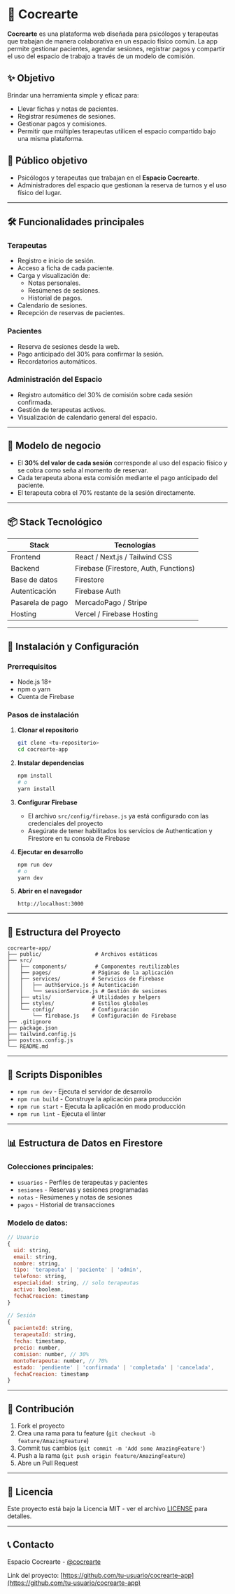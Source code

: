 # 🧠 Cocrearte

**Cocrearte** es una plataforma web diseñada para psicólogos y terapeutas que trabajan de manera colaborativa en un espacio físico común. La app permite gestionar pacientes, agendar sesiones, registrar pagos y compartir el uso del espacio de trabajo a través de un modelo de comisión.

## ✨ Objetivo

Brindar una herramienta simple y eficaz para:

- Llevar fichas y notas de pacientes.
- Registrar resúmenes de sesiones.
- Gestionar pagos y comisiones.
- Permitir que múltiples terapeutas utilicen el espacio compartido bajo una misma plataforma.

## 🎯 Público objetivo

- Psicólogos y terapeutas que trabajan en el **Espacio Cocrearte**.
- Administradores del espacio que gestionan la reserva de turnos y el uso físico del lugar.

---

## 🛠️ Funcionalidades principales

### Terapeutas
- Registro e inicio de sesión.
- Acceso a ficha de cada paciente.
- Carga y visualización de:
  - Notas personales.
  - Resúmenes de sesiones.
  - Historial de pagos.
- Calendario de sesiones.
- Recepción de reservas de pacientes.

### Pacientes
- Reserva de sesiones desde la web.
- Pago anticipado del 30% para confirmar la sesión.
- Recordatorios automáticos.

### Administración del Espacio
- Registro automático del 30% de comisión sobre cada sesión confirmada.
- Gestión de terapeutas activos.
- Visualización de calendario general del espacio.

---

## 💸 Modelo de negocio

- El **30% del valor de cada sesión** corresponde al uso del espacio físico y se cobra como seña al momento de reservar.
- Cada terapeuta abona esta comisión mediante el pago anticipado del paciente.
- El terapeuta cobra el 70% restante de la sesión directamente.

---

## 📦 Stack Tecnológico

| Stack | Tecnologías |
|-------|-------------|
| Frontend | React / Next.js / Tailwind CSS |
| Backend | Firebase (Firestore, Auth, Functions) |
| Base de datos | Firestore |
| Autenticación | Firebase Auth |
| Pasarela de pago | MercadoPago / Stripe |
| Hosting | Vercel / Firebase Hosting |

---

## 🚀 Instalación y Configuración

### Prerrequisitos
- Node.js 18+ 
- npm o yarn
- Cuenta de Firebase

### Pasos de instalación

1. **Clonar el repositorio**
   ```bash
   git clone <tu-repositorio>
   cd cocrearte-app
   ```

2. **Instalar dependencias**
   ```bash
   npm install
   # o
   yarn install
   ```

3. **Configurar Firebase**
   - El archivo `src/config/firebase.js` ya está configurado con las credenciales del proyecto
   - Asegúrate de tener habilitados los servicios de Authentication y Firestore en tu consola de Firebase

4. **Ejecutar en desarrollo**
   ```bash
   npm run dev
   # o
   yarn dev
   ```

5. **Abrir en el navegador**
   ```
   http://localhost:3000
   ```

---

## 📁 Estructura del Proyecto

```
cocrearte-app/
├── public/                 # Archivos estáticos
├── src/
│   ├── components/         # Componentes reutilizables
│   ├── pages/             # Páginas de la aplicación
│   ├── services/          # Servicios de Firebase
│   │   ├── authService.js # Autenticación
│   │   └── sessionService.js # Gestión de sesiones
│   ├── utils/             # Utilidades y helpers
│   ├── styles/            # Estilos globales
│   └── config/            # Configuración
│       └── firebase.js    # Configuración de Firebase
├── .gitignore
├── package.json
├── tailwind.config.js
├── postcss.config.js
└── README.md
```

---

## 🔧 Scripts Disponibles

- `npm run dev` - Ejecuta el servidor de desarrollo
- `npm run build` - Construye la aplicación para producción
- `npm run start` - Ejecuta la aplicación en modo producción
- `npm run lint` - Ejecuta el linter

---

## 📊 Estructura de Datos en Firestore

### Colecciones principales:
- `usuarios` - Perfiles de terapeutas y pacientes
- `sesiones` - Reservas y sesiones programadas
- `notas` - Resúmenes y notas de sesiones
- `pagos` - Historial de transacciones

### Modelo de datos:
```javascript
// Usuario
{
  uid: string,
  email: string,
  nombre: string,
  tipo: 'terapeuta' | 'paciente' | 'admin',
  telefono: string,
  especialidad: string, // solo terapeutas
  activo: boolean,
  fechaCreacion: timestamp
}

// Sesión
{
  pacienteId: string,
  terapeutaId: string,
  fecha: timestamp,
  precio: number,
  comision: number, // 30%
  montoTerapeuta: number, // 70%
  estado: 'pendiente' | 'confirmada' | 'completada' | 'cancelada',
  fechaCreacion: timestamp
}
```

---

## 🤝 Contribución

1. Fork el proyecto
2. Crea una rama para tu feature (`git checkout -b feature/AmazingFeature`)
3. Commit tus cambios (`git commit -m 'Add some AmazingFeature'`)
4. Push a la rama (`git push origin feature/AmazingFeature`)
5. Abre un Pull Request

---

## 📄 Licencia

Este proyecto está bajo la Licencia MIT - ver el archivo [LICENSE](LICENSE) para detalles.

---

## 📞 Contacto

Espacio Cocrearte - [@cocrearte](https://twitter.com/cocrearte)

Link del proyecto: [https://github.com/tu-usuario/cocrearte-app](https://github.com/tu-usuario/cocrearte-app)



